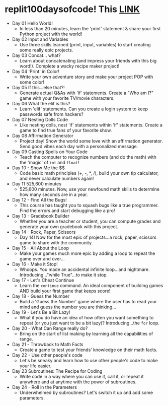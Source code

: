 # replit100daysofcode! This [LINK](https://join.replit.com/python)
* Day 01 Hello World!
  * In less than 20 minutes, learn the 'print' statement & share your first Python project with the world! 
* Day 02 Input and Variables
  * Use three skills learned (print, input, variables) to start creating some really epic projects.
* Day 03 Concat... what?
  * Learn about concatenating (and impress your friends with this big word!). Complete a wacky recipe maker project!
* Day 04 'Print' in Color!
  * Write your own adventure story and make your project POP with some color!
* Day 05 If this...else that?!
  * Generate actual Q&As with 'if' statements. Create a "Who am I?" game with your favorite TV/movie characters.
* Day 06 What the elif is this?
  * Learn 'elif' statements. Can you create a login system to keep passwords safe from hackers?
* Day 07 Nesting Dolls Code
  * Like nesting dolls, nest 'if' statements within 'if' statements. Create a game to find true fans of your favorite show.
* Day 08 Affirmation Generator
  * Project day! Show the world some love with an affirmation generator. Send good vibes each day with a personalized message.
* Day 09 Casting Spells on Your Code
  * Teach the computer to recognize numbers (and do the math) with the 'magic' of `int` and `float`!
* Day 10 - Show Me the $$
  * Code basic math principles (+, -, *, /), build your own tip calculator, and never calculate numbers again!
* Day 11 525,600 minutes
  * 525,600 minutes. Now, use your newfound math skills to determine how many seconds are in a year.
* Day 12 - Find All the Bugs!
  * This course has taught you to squash bugs like a true programmer. Find the errors and start debugging like a pro!
* Day 13 - Gradebook Builder
  * Whether you are a teacher or student, you can compute grades and generate your own gradebook with this project.
* Day 14 - Rock, Paper, Scissors
  * Day 14! Now for the most epic of projects...a rock, paper, scissors game to share with the community.
* Day 15 - All About the Loop
  * Make your games much more epic by adding a loop to repeat the game over and over...
* Day 16 - Make it Stop!
  * Whoops. You made an accidental infinite loop...and nightmare. Introducing..."while True"...to make it stop.
* Day 17 - Let's Cheat Continue
  * Learn the `continue` command. An ideal component of building games AND build your first game that keeps score!
* Day 18 - Guess the Number
  * Build a 'Guess the Number' game where the user has to read your mind and guess the number you are thinking...
* Day 19 - Let's Be a Bit Lazy!
  * What if you do have an idea of how often you want something to repeat (or you just want to be a bit lazy)? Introducing...the `for` loop.
* Day 20 - What Can Range really do?
  * Bring on the start of list making by learning all the capabilities of range.
* Day 21 - Throwback to Math Facts
  * Create a game to test your friends’ knowledge on their math facts.
* Day 22 - Use other people's code
  * Let's be sneaky and learn how to use other people's code to make your life easier.
*  Day 23 Subroutines: The Recipe for Coding
   * Write code in a way where you can use it, call it, or repeat it anywhere and at anytime with the power of subroutines. 
*  Day 24 - Roll in the Parameters
   * Underwhelmed by subroutines? Let's switch it up and add some parameters.
